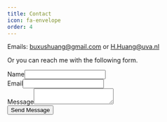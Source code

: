 ```yaml
---
title: Contact
icon: fa-envelope
order: 4
---
```


Emails: [buxushuang@gmail.com](mailto:buxushuang@gmail.com) or [H.Huang@uva.nl](mailto:H.Huang@uva.nl)

<p> Or you can reach me with the following form.</p>

<form method="post" action="https://formspree.io/{{ site.email }}">
  <div class="row">
    <div class="6u 12u$(mobile)"><label>Name<input type="text" name="name" /></label></div>
    <div class="6u$ 12u$(mobile)"><label>Email<input type="text" name="email" /></label></div>
    <div class="12u$">
      <label>Message<textarea name="message"></textarea></label>
    </div>
    <div class="12u$">
      <input type="submit" value="Send Message" />
    </div>
  </div>
</form>
